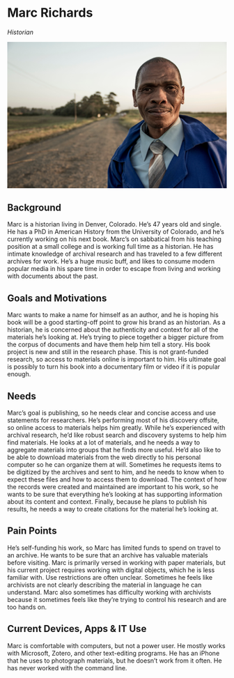 # Marc Richards

_Historian_

![persona image](img/marc-richards.jpg)

## Background

Marc is a historian living in Denver, Colorado. He’s 47 years old and single. He has a PhD in American History from the University of Colorado, and he’s currently working on his next book. Marc’s on sabbatical from his teaching position at a small college and is working full time as a historian. He has intimate knowledge of archival research and has traveled to a few different archives for work. He’s a huge music buff, and likes to consume modern popular media in his spare time in order to escape from living and working with documents about the past.

## Goals and Motivations

Marc wants to make a name for himself as an author, and he is hoping his book will be a good starting-off point to grow his brand as an historian. As a historian, he is concerned about the authenticity and context for all of the materials he’s looking at. He’s trying to piece together a bigger picture from the corpus of documents and have them help him tell a story. His book project is new and still in the research phase. This is not grant-funded research, so access to materials online is important to him. His ultimate goal is possibly to turn his book into a documentary film or video if it is popular enough.

## Needs

Marc’s goal is publishing, so he needs clear and concise access and use statements for researchers. He’s performing most of his discovery offsite, so online access to materials helps him greatly. While he’s experienced with archival research, he’d like robust search and discovery systems to help him find materials. He looks at a lot of materials, and he needs a way to aggregate materials into groups that he finds more useful. He’d also like to be able to download materials from the web directly to his personal computer so he can organize them at will. Sometimes he requests items to be digitized by the archives and sent to him, and he needs to know when to expect these files and how to access them to download. The context of how the records were created and maintained are important to his work, so he wants to be sure that everything he’s looking at has supporting information about its content and context. Finally, because he plans to publish his results, he needs a way to create citations for the material he’s looking at.

## Pain Points

He’s self-funding his work, so Marc has limited funds to spend on travel to an archive. He wants to be sure that an archive has valuable materials before visiting. Marc is primarily versed in working with paper materials, but his current project requires working with digital objects, which he is less familiar with. Use restrictions are often unclear. Sometimes he feels like archivists are not clearly describing the material in language he can understand. Marc also sometimes has difficulty working with archivists because it sometimes feels like they’re trying to control his research and are too hands on.

## Current Devices, Apps & IT Use

Marc is comfortable with computers, but not a power user. He mostly works with Microsoft, Zotero, and other text-editing programs. He has an iPhone that he uses to photograph materials, but he doesn’t work from it often. He has never worked with the command line.
